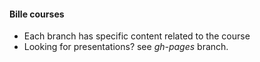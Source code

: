 #### Bille courses

* Each branch has specific content related to the course
* Looking for presentations? see *gh-pages* branch.
